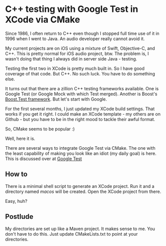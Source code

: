 # C++ testing with Google Test in XCode via CMake

Since 1986, I often return to C++ even though I stopped full time use of it in
1996 when I went to Java. An audio developer really cannot avoid it.

My current projects are on iOS using a mixture of Swift, Objective-C, and C++.
This is pretty normal for iOS audio project, btw. The problem is, I wasn't doing
that thing I always did in server side Java - testing.

Testing the first two in XCode is pretty much built in. So I have good coverage
of that code. But C++. No such luck. You have to do something else.

It turns out that there are a zillion C++ testing frameworks available. One is
Google Test (or Google Mock with which Test merged). Another is Boost's
[Boost.Test framework](https://www.boost.org/doc/libs/1_68_0/libs/test/doc/html/index.html).
But let's start with Google.

For the first several months, I just updated my XCode build settings. That works
if you get it right. I could make an XCode template - my others are on Github -
but you have to be in the right mood to tackle their awful format.

So, CMake seems to be popular :)

Well, here it is.

There are several ways to integrate Google Test via CMake. The one with the
least capability of making you look like an idiot (my daily goal) is here.
This is discussed over at [Google
Test](https://github.com/google/googletest/blob/master/googletest/README.md)

## How to
There is a minimal shell script to generate an XCode project. Run it and a
directory named *macos* will be created. Open the XCode project from there.

Easy, huh?

## Postlude

My directories are set up like a Maven project. It makes sense to me.
You don't have to do this.
Just update CMakeLists.txt to point at your directories.

